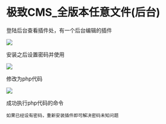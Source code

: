 # 极致CMS_全版本任意文件(后台)

登陆后台查看插件处，有一个后台编辑的插件

![](http://peiqi.tech/wuyun/jizhicms/cms-6.jpg)

安装之后设置密码并使用

![](http://peiqi.tech/wuyun/jizhicms/cms-7.jpg)

修改为php代码

![](http://peiqi.tech/wuyun/jizhicms/cms-8.jpg)

成功执行php代码的命令

```
如果已经设有密码，重新安装插件即可解决密码未知问题
```

